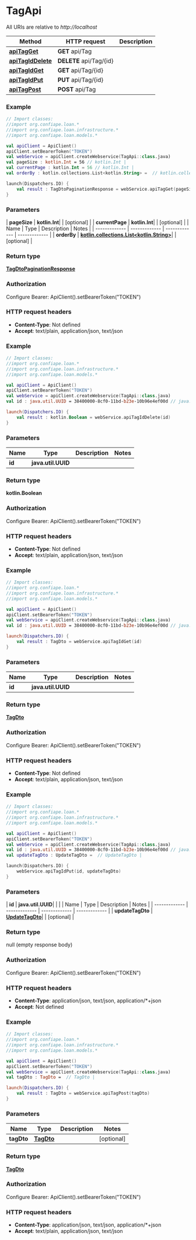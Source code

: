 # TagApi

All URIs are relative to *http://localhost*

| Method | HTTP request | Description |
| ------------- | ------------- | ------------- |
| [**apiTagGet**](TagApi.md#apiTagGet) | **GET** api/Tag |  |
| [**apiTagIdDelete**](TagApi.md#apiTagIdDelete) | **DELETE** api/Tag/{id} |  |
| [**apiTagIdGet**](TagApi.md#apiTagIdGet) | **GET** api/Tag/{id} |  |
| [**apiTagIdPut**](TagApi.md#apiTagIdPut) | **PUT** api/Tag/{id} |  |
| [**apiTagPost**](TagApi.md#apiTagPost) | **POST** api/Tag |  |





### Example
```kotlin
// Import classes:
//import org.confiape.loan.*
//import org.confiape.loan.infrastructure.*
//import org.confiape.loan.models.*

val apiClient = ApiClient()
apiClient.setBearerToken("TOKEN")
val webService = apiClient.createWebservice(TagApi::class.java)
val pageSize : kotlin.Int = 56 // kotlin.Int | 
val currentPage : kotlin.Int = 56 // kotlin.Int | 
val orderBy : kotlin.collections.List<kotlin.String> =  // kotlin.collections.List<kotlin.String> | 

launch(Dispatchers.IO) {
    val result : TagDtoPaginationResponse = webService.apiTagGet(pageSize, currentPage, orderBy)
}
```

### Parameters
| **pageSize** | **kotlin.Int**|  | [optional] |
| **currentPage** | **kotlin.Int**|  | [optional] |
| Name | Type | Description  | Notes |
| ------------- | ------------- | ------------- | ------------- |
| **orderBy** | [**kotlin.collections.List&lt;kotlin.String&gt;**](kotlin.String.md)|  | [optional] |

### Return type

[**TagDtoPaginationResponse**](TagDtoPaginationResponse.md)

### Authorization


Configure Bearer:
    ApiClient().setBearerToken("TOKEN")

### HTTP request headers

 - **Content-Type**: Not defined
 - **Accept**: text/plain, application/json, text/json




### Example
```kotlin
// Import classes:
//import org.confiape.loan.*
//import org.confiape.loan.infrastructure.*
//import org.confiape.loan.models.*

val apiClient = ApiClient()
apiClient.setBearerToken("TOKEN")
val webService = apiClient.createWebservice(TagApi::class.java)
val id : java.util.UUID = 38400000-8cf0-11bd-b23e-10b96e4ef00d // java.util.UUID | 

launch(Dispatchers.IO) {
    val result : kotlin.Boolean = webService.apiTagIdDelete(id)
}
```

### Parameters
| Name | Type | Description  | Notes |
| ------------- | ------------- | ------------- | ------------- |
| **id** | **java.util.UUID**|  | |

### Return type

**kotlin.Boolean**

### Authorization


Configure Bearer:
    ApiClient().setBearerToken("TOKEN")

### HTTP request headers

 - **Content-Type**: Not defined
 - **Accept**: text/plain, application/json, text/json




### Example
```kotlin
// Import classes:
//import org.confiape.loan.*
//import org.confiape.loan.infrastructure.*
//import org.confiape.loan.models.*

val apiClient = ApiClient()
apiClient.setBearerToken("TOKEN")
val webService = apiClient.createWebservice(TagApi::class.java)
val id : java.util.UUID = 38400000-8cf0-11bd-b23e-10b96e4ef00d // java.util.UUID | 

launch(Dispatchers.IO) {
    val result : TagDto = webService.apiTagIdGet(id)
}
```

### Parameters
| Name | Type | Description  | Notes |
| ------------- | ------------- | ------------- | ------------- |
| **id** | **java.util.UUID**|  | |

### Return type

[**TagDto**](TagDto.md)

### Authorization


Configure Bearer:
    ApiClient().setBearerToken("TOKEN")

### HTTP request headers

 - **Content-Type**: Not defined
 - **Accept**: text/plain, application/json, text/json




### Example
```kotlin
// Import classes:
//import org.confiape.loan.*
//import org.confiape.loan.infrastructure.*
//import org.confiape.loan.models.*

val apiClient = ApiClient()
apiClient.setBearerToken("TOKEN")
val webService = apiClient.createWebservice(TagApi::class.java)
val id : java.util.UUID = 38400000-8cf0-11bd-b23e-10b96e4ef00d // java.util.UUID | 
val updateTagDto : UpdateTagDto =  // UpdateTagDto | 

launch(Dispatchers.IO) {
    webService.apiTagIdPut(id, updateTagDto)
}
```

### Parameters
| **id** | **java.util.UUID**|  | |
| Name | Type | Description  | Notes |
| ------------- | ------------- | ------------- | ------------- |
| **updateTagDto** | [**UpdateTagDto**](UpdateTagDto.md)|  | [optional] |

### Return type

null (empty response body)

### Authorization


Configure Bearer:
    ApiClient().setBearerToken("TOKEN")

### HTTP request headers

 - **Content-Type**: application/json, text/json, application/*+json
 - **Accept**: Not defined




### Example
```kotlin
// Import classes:
//import org.confiape.loan.*
//import org.confiape.loan.infrastructure.*
//import org.confiape.loan.models.*

val apiClient = ApiClient()
apiClient.setBearerToken("TOKEN")
val webService = apiClient.createWebservice(TagApi::class.java)
val tagDto : TagDto =  // TagDto | 

launch(Dispatchers.IO) {
    val result : TagDto = webService.apiTagPost(tagDto)
}
```

### Parameters
| Name | Type | Description  | Notes |
| ------------- | ------------- | ------------- | ------------- |
| **tagDto** | [**TagDto**](TagDto.md)|  | [optional] |

### Return type

[**TagDto**](TagDto.md)

### Authorization


Configure Bearer:
    ApiClient().setBearerToken("TOKEN")

### HTTP request headers

 - **Content-Type**: application/json, text/json, application/*+json
 - **Accept**: text/plain, application/json, text/json


